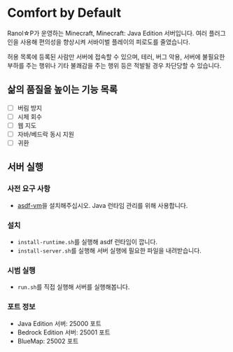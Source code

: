 # Comfort by Default

Ranol☆P가 운영하는 Minecraft, Minecraft: Java Edition 서버입니다.
여러 플러그인을 사용해 편의성을 향상시켜 서바이벌 플레이의 피로도를 줄였습니다.

허용 목록에 등록된 사람만 서버에 접속할 수 있으며,
테러, 버그 악용, 서버에 불필요한 부하를 주는 행위나 기타 불쾌감을 주는 행위 등은 적발될 경우 차단당할 수 있습니다.

## 삶의 품질을 높이는 기능 목록

- [ ] 버림 방지
- [ ] 시체 회수
- [ ] 웹 지도
- [ ] 자바/베드락 동시 지원
- [ ] 귀환

## 서버 실행

### 사전 요구 사항

- [asdf-vm](https://asdf-vm.com/)을 설치해주십시오. Java 런타임 관리를 위해 사용합니다.

### 설치

- `install-runtime.sh`를 실행해 asdf 런타임이 깝니다.
- `install-server.sh`를 실행해 서버 실행에 필요한 파일을 내려받습니다.

### 시범 실행

- `run.sh`를 직접 실행해 서버를 실행해봅니다.

### 포트 정보

- Java Edition 서버: 25000 포트
- Bedrock Edition 서버: 25001 포트
- BlueMap: 25002 포트
